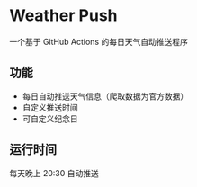 # Weather Push
一个基于 GitHub Actions 的每日天气自动推送程序

## 功能
- 每日自动推送天气信息（爬取数据为官方数据）
- 自定义推送时间
- 可自定义纪念日

## 运行时间
每天晚上 20:30 自动推送
